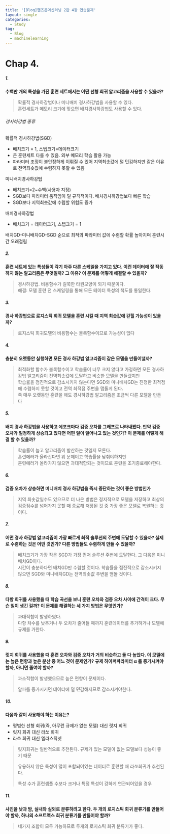 ```yaml
---
title: '[Blog]핸즈온머신러닝 2판 4장 연습문제'
layout: single
categories:
  - Study
tag:
  - Blog
  - machinelearning
---
```

# Chap 4.

##### 1. 
__수백만 개의 특성을 가진 훈련 세트에서는 어떤 선형 회귀 알고리즘을 사용할 수 있을까?__
> 확률적 경사하강법이나 미니배치 경사하강법을 사용할 수 있다.   
> 훈련세트가 메모리 크기에 맞으면 배치경사하강법도 사용할 수 있다. 
  
###### 경사하강법 종류
확률적 경사하강법(SGD)
- 배치크기 = 1, 스텝크기=데이터크기
- 큰 훈련세트 다를 수 있음. 외부 메모리 학습 활용 가능
- 파라미터 조정이 불안정하게 이뤄질 수 있어 지역최솟값에 덜 민감하지만 같은 이유로 전역최솟값에 수렴하지 못할 수 있음
   
미니배치경사하강법
- 배치크기=2~수백(사용자 지정)
- SGD보다 파라미터 움직임이 덜 규칙적이다. 배치경사하강법보다 빠른 학습
- SGD보다 지역최솟값에 수렴할 위험도 증가
        
배치경사하강법
- 배치크기 = 데이터크기, 스텝크기 = 1

배치GD-미니배치GD-SGD 순으로 최적의 파라미터 값에 수렴할 확률 높아지며 훈련시간 오래걸림


##### 2. 
__훈련 세트에 있는 특성들이 각기 아주 다른 스케일을 가지고 있다. 이런 데이터에 잘 작동하지 않는 알고리즘은 무엇일까? 그 이유? 이 문제를 어떻게 해결할 수 있을까?__
> 경사하강법. 비용함수가 길쭉한 타원모양이 되기 때문이다.   
> 해결: 모델 훈련 전 스케일링을 통해 모든 테이터 특성의 척도를 통일한다.

##### 3. 
__경사 하강법으로 로지스틱 회귀 모델을 훈련 시킬 때 지역 최솟값에 갇힐 가능성이 있을까?__
> 로지스틱 회귀모델의 비용함수는 볼록함수이므로 가능성이 없다

##### 4. 
__충분히 오랫동안 실행하면 모든 경사 하강법 알고리즘이 같은 모델을 만들어낼까?__
> 최적화할 함수가 볼록함수이고 학습률이 너무 크지 않다고 가정하면 모든 경사하강법 알고리즘이 전역최솟값에 도달하고 비슷한 모델을 만들겠지만   
> 학습률을 점진적으로 감소시키지 않는다면 SGD와 미니배치GD는 진정한 최적점에 수렴하지 못할 것이고 전역 최적점 주변을 맴돌게 된다.   
> 즉 매우 오랫동안 훈련을 해도 경사하강법 알고리즘은 조금씩 다른 모델을 만든다

##### 5. 
__배치 경사 하강법을 사용하고 에포크마다 검증 오차를 그래프로 나타내봤다. 만약 검증 오차가 일정하게 상승되고 있다면 어떤 일이 일어나고 있는 것인가? 이 문제를 어떻게 해결 할 수 있을까?__
> 학습률이 높고 알고리즘이 발산하는 것일지 모른다.   
> 훈련에러가 올라간다면 위 문제이고 학습률을 낮춰야하지만   
> 훈련에러가 올라가지 않으면 과대적합되는 것이므로 훈련을 조기종료해야한다.

##### 6.
__검증 오차가 상승하면 미니배치 경사 하강법을 즉시 중단하는 것이 좋은 방법인가__
> 지역 최솟값일수도 있으므로 더 나은 방법은 정지적으로 모델을 저장하고 최상의 검증점수를 넘어가지 못할 때 종료해 저장된 것 중 가장 좋은 모델로 복원하는 것이다.

##### 7. 
__어떤 경사 하강법 알고리즘이 가장 빠르게 최적 솔루션의 주변에 도달할 수 있을까? 실제로 수렴하는 것은 어떤 것인가? 다른 방법들도 수렴하게 만들 수 있을까?__
> 배치크기가 가장 작은 SGD가 가장 먼저 솔루션 주변에 도달한다. 그 다음은 미니배치GD이다.    
> 시간이 충분하다면 배치GD만 수렴할 것이다. 학습률을 점진적으로 감소시키지 않으면 SGD와 미니배치GD는 전역최솟값 주변을 맴돌 것이다.   

##### 8. 
__다항 회귀를 사용했을 때 학습 곡선을 보니 훈련 오차와 검증 오차 사이에 간격이 크다. 무슨 일이 생긴 걸까? 이 문제를 해결하는 세 가지 방법은 무엇인가?__
> 과대적합이 발생하였다.   
> 다항 차수를 낮추거나 두 오차가 줄어들 때까지 훈련데이터를 추가하거나 모델에 규제를 가한다.   

##### 9. 
__릿지 회귀를 사용했을 때 훈련 오차와 검증 오차가 거의 비슷하고 둘 다 높았다. 이 모델에는 높은 편향과 높은 분산 중 어느 것이 문제인가? 규제 하이퍼파라미터  α 를 증가시켜야 할까, 아니면 줄여야 할까?__
> 과소적합이 발생했으므로 높은 편향이 문제이다.
> 
> 알파를 증가시키면 데이터에 덜 민감해지므로 감소시켜야한다.

##### 10. 
__다음과 같이 사용해야 하는 이유는?__
- 평범한 선형 회귀(즉, 아무런 규제가 없는 모델) 대신 릿지 회귀
- 릿지 회귀 대신 라쏘 회귀
- 라쏘 회귀 대신 엘라스틱넷
> 릿지회귀는 일반적으로 추천된다. 규제가 있는 모델이 없는 모델보다 성능이 좋기 때문
> 
> 유용하지 않은 특성이 많이 포함되어있는 데이터로 훈련할 때 라쏘회귀가 추천된다.   
>
> 특성 수가 훈련샘플 수보다 크거나 특정 특성이 강하게 연관되어있을 경우   

##### 11.
__사진을 낮과 밤, 실내와 실외로 분류하려고 한다. 두 개의 로지스틱 회귀 분류기를 만들어야 할까, 하나의 소프트맥스 회귀 분류기를 만들어야 할까?__
> 네가지 조합이 모두 가능하므로 두개의 로지스틱 회귀 분류기가 좋다.

